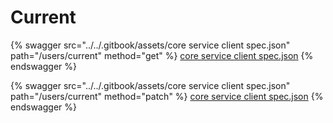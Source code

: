 # Current

{% swagger src="../../.gitbook/assets/core service client spec.json" path="/users/current" method="get" %}
[core service client spec.json](<../../.gitbook/assets/core service client spec.json>)
{% endswagger %}

{% swagger src="../../.gitbook/assets/core service client spec.json" path="/users/current" method="patch" %}
[core service client spec.json](<../../.gitbook/assets/core service client spec.json>)
{% endswagger %}
